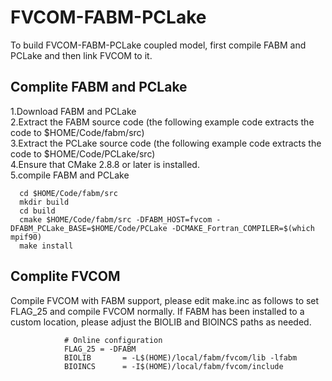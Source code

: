 # FVCOM-FABM-PCLake
To build FVCOM-FABM-PCLake coupled model, first compile FABM and PCLake and then link FVCOM to it.

## Complite FABM and PCLake

1.Download FABM and PCLake  
2.Extract the FABM source code (the following example code extracts the code to $HOME/Code/fabm/src)  
3.Extract the PCLake source code (the following example code extracts the code to $HOME/Code/PCLake/src)  
4.Ensure that CMake 2.8.8 or later is installed.  
5.compile FABM and PCLake  

```
  cd $HOME/Code/fabm/src
  mkdir build
  cd build
  cmake $HOME/Code/fabm/src -DFABM_HOST=fvcom -DFABM_PCLake_BASE=$HOME/Code/PCLake -DCMAKE_Fortran_COMPILER=$(which mpif90)
  make install
```

## Complite FVCOM 

Compile FVCOM with FABM support, please edit make.inc as follows to set FLAG_25 and compile FVCOM normally. If FABM has been installed to a custom location, please adjust the BIOLIB and BIOINCS paths as needed.

```
            # Online configuration  
            FLAG_25 = -DFABM  
            BIOLIB       = -L$(HOME)/local/fabm/fvcom/lib -lfabm  
            BIOINCS      = -I$(HOME)/local/fabm/fvcom/include  
```
